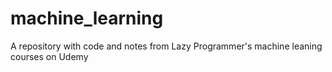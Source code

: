 # machine_learning
A repository with code and notes from Lazy Programmer's machine leaning courses on Udemy

